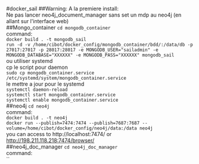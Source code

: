 #docker_sail
##Warning:
A la premiere install:   
Ne pas lancer neo4j_document_manager sans set un mdp au neo4j (en allant sur l'interface web)   
##Mongo_container
`cd mongodb_container`   
command:  
`docker build . -t mongodb_sail`   
`run -d -v /home/cibot/docker_config/mongodb_container/bdd/:/data/db -p 27017:27017 -p 28017:28017 -e MONGODB_USER="sailadmin" -e MONGODB_DATABASE="XXXXXX" -e MONGODB_PASS="XXXXXX" mongodb_sail`   
ou utiliser systemd   
cp le script pour daemon   
`sudo cp mongodb_container.service /etc/systemd/system/mongodb_container.service`   
le mettre a jour pour le systemd   
`systemctl daemon-reload`   
`systemctl start mongodb_container.service`   
`systemctl enable mongodb_container.service`   
##neo4j
`cd neo4j`   
command:  
`docker build . -t neo4j`   
`docker run --publish=7474:7474 --publish=7687:7687 --volume=/home/cibot/docker_config/neo4j/data:/data neo4j`   
you can access to  http://localhost:7474/ or http://198.211.118.218:7474/browser/   
##neo4j_doc_manager
`cd neo4j_doc_manager`   
command:  
``

